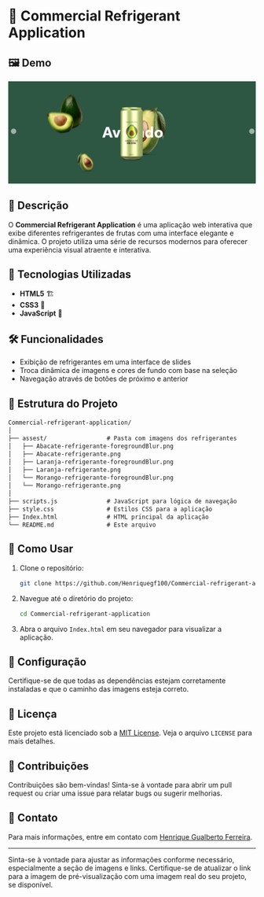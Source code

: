 
# 🎉 Commercial Refrigerant Application

## 🖼️ Demo

![Preview](https://github.com/Henriquegf100/Commercial-refrigerant-application/blob/main/assets/project%20cover.jpg) <!-- Atualize com uma imagem real do seu projeto -->

## 🚀 Descrição

O **Commercial Refrigerant Application** é uma aplicação web interativa que exibe diferentes refrigerantes de frutas com uma interface elegante e dinâmica. O projeto utiliza uma série de recursos modernos para oferecer uma experiência visual atraente e interativa.

## 📌 Tecnologias Utilizadas

- **HTML5** 🏗️
- **CSS3** 🎨
- **JavaScript** 📜

## 🛠️ Funcionalidades

- Exibição de refrigerantes em uma interface de slides
- Troca dinâmica de imagens e cores de fundo com base na seleção
- Navegação através de botões de próximo e anterior

## 📁 Estrutura do Projeto

```
Commercial-refrigerant-application/
│
├── assest/                 # Pasta com imagens dos refrigerantes
│   ├── Abacate-refrigerante-foregroundBlur.png
│   ├── Abacate-refrigerante.png
│   ├── Laranja-refrigerante-foregroundBlur.png
│   ├── Laranja-refrigerante.png
│   └── Morango-refrigerante-foregroundBlur.png
│   └── Morango-refrigerante.png
│
├── scripts.js              # JavaScript para lógica de navegação
├── style.css               # Estilos CSS para a aplicação
├── Index.html              # HTML principal da aplicação
└── README.md               # Este arquivo
```

## 🧩 Como Usar

1. Clone o repositório:

   ```bash
   git clone https://github.com/Henriquegf100/Commercial-refrigerant-application.git
   ```

2. Navegue até o diretório do projeto:

   ```bash
   cd Commercial-refrigerant-application
   ```

3. Abra o arquivo `Index.html` em seu navegador para visualizar a aplicação.

## 🔧 Configuração

Certifique-se de que todas as dependências estejam corretamente instaladas e que o caminho das imagens esteja correto.

## 📜 Licença

Este projeto está licenciado sob a [MIT License](LICENSE). Veja o arquivo `LICENSE` para mais detalhes.

## 🌟 Contribuições

Contribuições são bem-vindas! Sinta-se à vontade para abrir um pull request ou criar uma issue para relatar bugs ou sugerir melhorias.

## 💬 Contato

Para mais informações, entre em contato com [Henrique Gualberto Ferreira](mailto:henriquegf100@hotmail.com).

---

Sinta-se à vontade para ajustar as informações conforme necessário, especialmente a seção de imagens e links. Certifique-se de atualizar o link para a imagem de pré-visualização com uma imagem real do seu projeto, se disponível.
